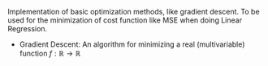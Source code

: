 Implementation of basic optimization methods, like gradient descent. To be used for the minimization of cost function like MSE when doing Linear Regression.

* Gradient Descent: An algorithm for minimizing a real (multivariable) function $f: \mathbb{R} \rightarrow \mathbb{R}$
